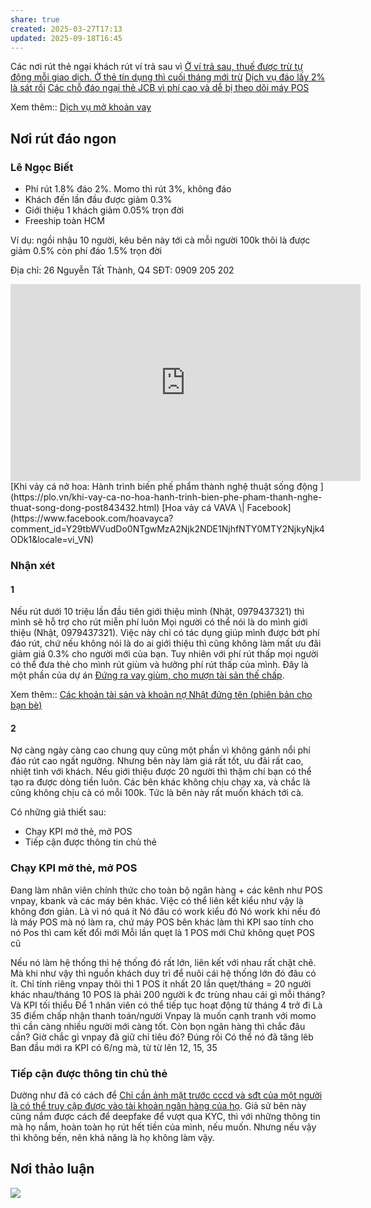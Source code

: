 ```yaml
---
share: true
created: 2025-03-27T17:13
updated: 2025-09-18T16:45
---
```

Các nơi rút thẻ ngại khách rút ví trả sau vì [Ở ví trả sau, thuế được trừ tự động mỗi giao dịch. Ở thẻ tín dụng thì cuối tháng mới trừ](../../../../../%E2%9A%A1Hi%E1%BB%83u%20bi%E1%BA%BFt%20s%C3%A2u/T%E1%BB%95%20ch%E1%BB%A9c%20t%C3%A0i%20ch%C3%ADnh/Trung%20gian%20thanh%20to%C3%A1n/%E1%BB%9E%20v%C3%AD%20tr%E1%BA%A3%20sau,%20thu%E1%BA%BF%20%C4%91%C6%B0%E1%BB%A3c%20tr%E1%BB%AB%20t%E1%BB%B1%20%C4%91%E1%BB%99ng%20m%E1%BB%97i%20giao%20d%E1%BB%8Bch.%20%E1%BB%9E%20th%E1%BA%BB%20t%C3%ADn%20d%E1%BB%A5ng%20th%C3%AC%20cu%E1%BB%91i%20th%C3%A1ng%20m%E1%BB%9Bi%20tr%E1%BB%AB.md)
[Dịch vụ đáo lấy 2% là sát rồi](../../../../T%C3%ACnh%20h%C3%ACnh%20%E1%BB%9F%20Vi%E1%BB%87t%20Nam/L%C4%A9nh%20v%E1%BB%B1c%20c%E1%BB%A5%20th%E1%BB%83/T%C3%A0i%20ch%C3%ADnh/T%E1%BB%95%20ch%E1%BB%A9c%20t%C3%ADn%20d%E1%BB%A5ng/D%E1%BB%8Bch%20v%E1%BB%A5%20%C4%91%C3%A1o%20th%E1%BA%BB/D%E1%BB%8Bch%20v%E1%BB%A5%20%C4%91%C3%A1o%20l%E1%BA%A5y%202%25%20l%C3%A0%20s%C3%A1t%20r%E1%BB%93i.md)
[Các chỗ đáo ngại thẻ JCB vì phí cao và dễ bị theo dõi máy POS](../../../../T%C3%ACnh%20h%C3%ACnh%20%E1%BB%9F%20Vi%E1%BB%87t%20Nam/L%C4%A9nh%20v%E1%BB%B1c%20c%E1%BB%A5%20th%E1%BB%83/T%C3%A0i%20ch%C3%ADnh/T%E1%BB%95%20ch%E1%BB%A9c%20t%C3%ADn%20d%E1%BB%A5ng/D%E1%BB%8Bch%20v%E1%BB%A5%20%C4%91%C3%A1o%20th%E1%BA%BB/C%C3%A1c%20ch%E1%BB%97%20%C4%91%C3%A1o%20ng%E1%BA%A1i%20th%E1%BA%BB%20JCB%20v%C3%AC%20ph%C3%AD%20cao%20v%C3%A0%20d%E1%BB%85%20b%E1%BB%8B%20theo%20d%C3%B5i%20m%C3%A1y%20POS.md)

Xem thêm:: [Dịch vụ mở khoản vay](./D%E1%BB%8Bch%20v%E1%BB%A5%20m%E1%BB%9F%20kho%E1%BA%A3n%20vay.md)

## Nơi rút đáo ngon
### Lê Ngọc Biết
- Phí rút 1.8% đáo 2%. Momo thì rút 3%, không đáo
- Khách đến lần đầu được giảm 0.3%
- Giới thiệu 1 khách giảm 0.05% trọn đời
- Freeship toàn HCM

Ví dụ: ngồi nhậu 10 người, kêu bên này tới cà mỗi người 100k thôi là được giảm 0.5% còn phí đáo 1.5% trọn đời

Địa chỉ: 26 Nguyễn Tất Thành, Q4
SĐT: 0909 205 202

<iframe width="560" height="315" src="https://www.youtube.com/embed/zh7tNBPx-XQ?si=eniDiqNs9O3I_8pD" title="YouTube video player" frameborder="0" allow="accelerometer; autoplay; clipboard-write; encrypted-media; gyroscope; picture-in-picture; web-share" referrerpolicy="strict-origin-when-cross-origin" allowfullscreen></iframe>
[Khi vảy cá nở hoa: Hành trình biến phế phẩm thành nghệ thuật sống động ](https://plo.vn/khi-vay-ca-no-hoa-hanh-trinh-bien-phe-pham-thanh-nghe-thuat-song-dong-post843432.html)
[Hoa vảy cá VAVA \| Facebook](https://www.facebook.com/hoavayca?comment_id=Y29tbWVudDo0NTgwMzA2Njk2NDE1NjhfNTY0MTY2NjkyNjk4ODk1&locale=vi_VN)

### Nhận xét
#### 1
Nếu rút dưới 10 triệu lần đầu tiên giới thiệu mình (Nhật, 0979437321) thì mình sẽ hỗ trợ cho rút miễn phí luôn
Mọi người có thể nói là do mình giới thiệu (Nhật, 0979437321). Việc này chỉ có tác dụng giúp mình được bớt phí đáo rút, chứ nếu không nói là do ai giới thiệu thì cũng không làm mất ưu đãi giảm giá 0.3% cho người mới của bạn. Tuy nhiên với phí rút thấp mọi người có thể đưa thẻ cho mình rút giùm và hưởng phí rút thấp của mình. Đây là một phần của dự án [Đứng ra vay giùm, cho mượn tài sản thế chấp](../../../../../%F0%9F%93%90D%E1%BB%B1%20%C3%A1n/Gi%C3%BAp%20nhau%20tho%C3%A1t%20n%E1%BB%A3/C%C3%B4ng%20vi%E1%BB%87c/%C4%90%E1%BB%A9ng%20ra%20vay%20gi%C3%B9m,%20cho%20m%C6%B0%E1%BB%A3n%20t%C3%A0i%20s%E1%BA%A3n%20th%E1%BA%BF%20ch%E1%BA%A5p.md).

Xem thêm:: [Các khoản tài sản và khoản nợ Nhật đứng tên (phiên bản cho bạn bè)](../../../../../%F0%9F%93%90D%E1%BB%B1%20%C3%A1n/Gi%C3%BAp%20nhau%20tho%C3%A1t%20n%E1%BB%A3/Ng%C6%B0%E1%BB%9Di%20th%E1%BB%A5%20h%C6%B0%E1%BB%9Fng/L%C3%BD%20Minh%20Nh%E1%BA%ADt/C%C3%A1c%20kho%E1%BA%A3n%20t%C3%A0i%20s%E1%BA%A3n%20v%C3%A0%20kho%E1%BA%A3n%20n%E1%BB%A3%20Nh%E1%BA%ADt%20%C4%91%E1%BB%A9ng%20t%C3%AAn%20(phi%C3%AAn%20b%E1%BA%A3n%20cho%20b%E1%BA%A1n%20b%C3%A8).md)

#### 2
Nợ càng ngày càng cao chung quy cũng một phần vì không gánh nổi phí đáo rút cao ngất ngưởng. Nhưng bên này làm giá rất tốt, ưu đãi rất cao, nhiệt tình với khách. Nếu giới thiệu được 20 người thì thậm chí bạn có thể tạo ra được dòng tiền luôn. Các bên khác không chịu chạy xa, và chắc là cũng không chịu cà có mỗi 100k. Tức là bên này rất muốn khách tới cà.

Có những giả thiết sau:
- Chạy KPI mở thẻ, mở POS
- Tiếp cận được thông tin chủ thẻ

### Chạy KPI mở thẻ, mở POS
Đang làm nhân viên chính thức cho toàn bộ ngân hàng + các kênh như POS vnpay, kbank và các máy bên khác. Việc có thể liên kết kiểu như vậy là không đơn giản.
Là vì nó quá ít
Nó đâu có work kiểu đó
Nó work khi nếu đó là máy POS mà nó làm ra, chứ máy POS bên khác làm thì KPI sao tính cho nó
Pos thì cam kết đổi mới
Mỗi lần quẹt là 1 POS mới
Chứ không quẹt POS cũ

Nếu nó làm hệ thống thì hệ thống đó rất lớn, liên kết với nhau rất chặt chẽ. Mà khi như vậy thì nguồn khách duy trì để nuôi cái hệ thống lớn đó đâu có ít. Chỉ tính riêng vnpay thôi thì 1 POS ít nhất 20 lần quẹt/tháng = 20 người khác nhau/tháng
10 POS là phải 200 người k đc trùng nhau cái gì mỗi tháng?
Và KPI tối thiểu
Để 1 nhân viên có thể tiếp tục hoạt động từ tháng 4 trở đi
Là 35 điểm chấp nhận thanh toán/người
Vnpay là muốn cạnh tranh với momo thì cần càng nhiều người mới càng tốt. Còn bọn ngân hàng thì chắc đâu cần?
Giờ chắc gì vnpay đã giữ chỉ tiêu đó?
Đúng rồi
Có thể nó đã tăng lêb
Ban đầu mới ra KPI có 6/ng mà, từ từ lên 12, 15, 35

### Tiếp cận được thông tin chủ thẻ
Dường như đã có cách để [Chỉ cần ảnh mặt trước cccd và sđt của một người là có thể truy cập được vào tài khoản ngân hàng của họ](../../../../../%E2%9A%A1Hi%E1%BB%83u%20bi%E1%BA%BFt%20s%C3%A2u/Ki%E1%BA%BFm%20ti%E1%BB%81n/L%E1%BB%ABa%20%C4%91%E1%BA%A3o,%20ph%E1%BA%A1m%20t%E1%BB%99i,%20thao%20t%C3%BAng,%20tham%20nh%C5%A9ng/Ch%E1%BB%89%20c%E1%BA%A7n%20%E1%BA%A3nh%20m%E1%BA%B7t%20tr%C6%B0%E1%BB%9Bc%20cccd%20v%C3%A0%20s%C4%91t%20c%E1%BB%A7a%20m%E1%BB%99t%20ng%C6%B0%E1%BB%9Di%20l%C3%A0%20c%C3%B3%20th%E1%BB%83%20truy%20c%E1%BA%ADp%20%C4%91%C6%B0%E1%BB%A3c%20v%C3%A0o%20t%C3%A0i%20kho%E1%BA%A3n%20ng%C3%A2n%20h%C3%A0ng%20c%E1%BB%A7a%20h%E1%BB%8D.md). Giả sử bên này cũng nắm được cách để deepfake để vượt qua KYC, thì với những thông tin mà họ nắm, hoàn toàn họ rút hết tiền của mình, nếu muốn. Nhưng nếu vậy thì không bền, nên khả năng là họ không làm vậy.

## Nơi thảo luận
![](https://imagizer.imageshack.com/a/img923/1273/jQAnX6.png)